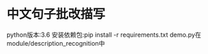 # 中文句子批改描写
python版本:3.6
安装依赖包:pip install -r requirements.txt
demo.py在module/description_recognition中